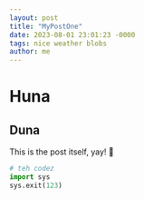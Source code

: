 ```yaml
---
layout: post
title: "MyPostOne"
date: 2023-08-01 23:01:23 -0000
tags: nice weather blobs
author: me
---
```

# Huna
## Duna

This is the post itself, yay! 🧮

```python
# teh codez
import sys
sys.exit(123)
```
